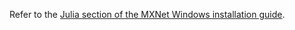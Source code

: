 Refer to the [Julia section of the MXNet Windows installation guide](windows_setup.html#install-the-mxnet-package-for-julia).
